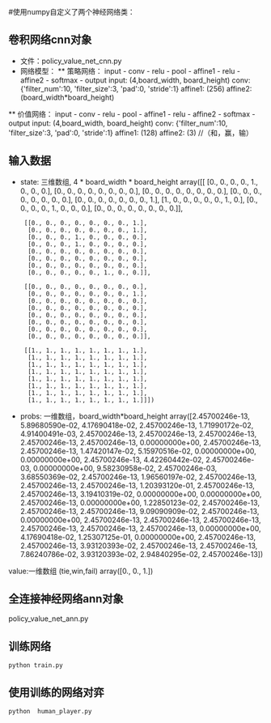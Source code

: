 #使用numpy自定义了两个神经网络类：

## 卷积网络cnn对象

* 文件：policy_value_net_cnn.py
* 网络模型：
** 策略网络：
    input - conv - relu - pool - affine1 - relu - affine2 - softmax - output
    input: (4,board_width, board_height)
    conv: {'filter_num':10, 'filter_size':3, 'pad':0, 'stride':1}
    affine1: (256)
    affine2: (board_width*board_height)

** 价值网络：
    input - conv - relu - pool - affine1 - relu - affine2 - softmax - output
    input: (4,board_width, board_height)
    conv:  {'filter_num':10, 'filter_size':3, 'pad':0, 'stride':1}
    affine1: (128)
    affine2: (3)  //（和，赢，输）
## 输入数据
* state: 三维数组, 4 * board_width * board_height
    array([[
        [0., 0., 0., 0., 1., 0., 0., 0.],
        [0., 0., 0., 0., 0., 0., 0., 0.],
        [0., 0., 0., 0., 0., 0., 0., 0.],
        [0., 0., 0., 0., 0., 0., 0., 0.],
        [0., 0., 0., 0., 0., 0., 0., 1.],
        [1., 0., 0., 0., 0., 0., 1., 0.],
        [0., 0., 0., 0., 1., 0., 0., 0.],
        [0., 0., 0., 0., 0., 0., 0., 0.]],

       [[0., 0., 0., 0., 0., 0., 0., 1.],
        [0., 0., 0., 0., 0., 0., 0., 1.],
        [0., 0., 0., 1., 0., 0., 0., 0.],
        [0., 0., 0., 1., 0., 0., 0., 0.],
        [0., 0., 0., 0., 0., 0., 0., 0.],
        [0., 0., 0., 0., 0., 0., 0., 0.],
        [0., 0., 0., 0., 0., 0., 0., 0.],
        [0., 0., 0., 0., 0., 1., 0., 0.]],

       [[0., 0., 0., 0., 0., 0., 0., 0.],
        [0., 0., 0., 0., 0., 0., 0., 1.],
        [0., 0., 0., 0., 0., 0., 0., 0.],
        [0., 0., 0., 0., 0., 0., 0., 0.],
        [0., 0., 0., 0., 0., 0., 0., 0.],
        [0., 0., 0., 0., 0., 0., 0., 0.],
        [0., 0., 0., 0., 0., 0., 0., 0.],
        [0., 0., 0., 0., 0., 0., 0., 0.]],

       [[1., 1., 1., 1., 1., 1., 1., 1.],
        [1., 1., 1., 1., 1., 1., 1., 1.],
        [1., 1., 1., 1., 1., 1., 1., 1.],
        [1., 1., 1., 1., 1., 1., 1., 1.],
        [1., 1., 1., 1., 1., 1., 1., 1.],
        [1., 1., 1., 1., 1., 1., 1., 1.],
        [1., 1., 1., 1., 1., 1., 1., 1.],
        [1., 1., 1., 1., 1., 1., 1., 1.]]])


* probs: 一维数组，board_width*board_height
    array([2.45700246e-13, 5.89680590e-02, 4.17690418e-02, 2.45700246e-13,
       1.71990172e-02, 4.91400491e-03, 2.45700246e-13, 2.45700246e-13,
       2.45700246e-13, 2.45700246e-13, 2.45700246e-13, 0.00000000e+00,
       2.45700246e-13, 2.45700246e-13, 1.47420147e-02, 5.15970516e-02,
       0.00000000e+00, 0.00000000e+00, 2.45700246e-13, 4.42260442e-02,
       2.45700246e-03, 0.00000000e+00, 9.58230958e-02, 2.45700246e-03,
       3.68550369e-02, 2.45700246e-13, 1.96560197e-02, 2.45700246e-13,
       2.45700246e-13, 2.45700246e-13, 1.20393120e-01, 2.45700246e-13,
       2.45700246e-13, 3.19410319e-02, 0.00000000e+00, 0.00000000e+00,
       2.45700246e-13, 0.00000000e+00, 1.22850123e-02, 2.45700246e-13,
       2.45700246e-13, 2.45700246e-13, 9.09090909e-02, 2.45700246e-13,
       0.00000000e+00, 2.45700246e-13, 2.45700246e-13, 2.45700246e-13,
       2.45700246e-13, 2.45700246e-13, 2.45700246e-13, 0.00000000e+00,
       4.17690418e-02, 1.25307125e-01, 0.00000000e+00, 2.45700246e-13,
       2.45700246e-13, 3.93120393e-02, 2.45700246e-13, 2.45700246e-13,
       7.86240786e-02, 3.93120393e-02, 2.94840295e-02, 2.45700246e-13])

value:一维数组 (tie,win,fail)
    array([0., 0., 1.])

## 全连接神经网络ann对象
policy_value_net_ann.py

## 训练网络
    
    python train.py

## 使用训练的网络对弈
    
    python  human_player.py



